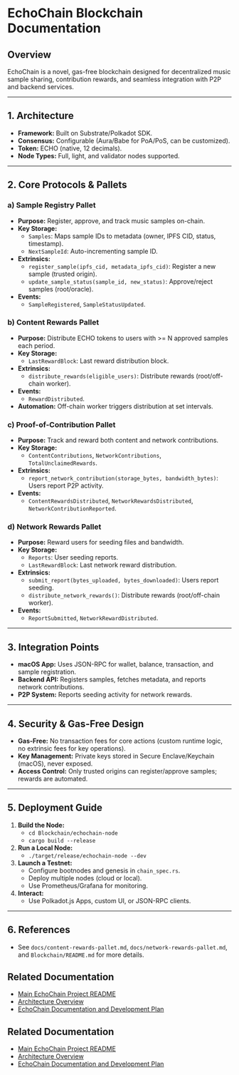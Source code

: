 # EchoChain Blockchain Documentation

## Overview
EchoChain is a novel, gas-free blockchain designed for decentralized music sample sharing, contribution rewards, and seamless integration with P2P and backend services.

---

## 1. Architecture
- **Framework:** Built on Substrate/Polkadot SDK.
- **Consensus:** Configurable (Aura/Babe for PoA/PoS, can be customized).
- **Token:** ECHO (native, 12 decimals).
- **Node Types:** Full, light, and validator nodes supported.

---

## 2. Core Protocols & Pallets
### a) Sample Registry Pallet
- **Purpose:** Register, approve, and track music samples on-chain.
- **Key Storage:**
  - `Samples`: Maps sample IDs to metadata (owner, IPFS CID, status, timestamp).
  - `NextSampleId`: Auto-incrementing sample ID.
- **Extrinsics:**
  - `register_sample(ipfs_cid, metadata_ipfs_cid)`: Register a new sample (trusted origin).
  - `update_sample_status(sample_id, new_status)`: Approve/reject samples (root/oracle).
- **Events:**
  - `SampleRegistered`, `SampleStatusUpdated`.

### b) Content Rewards Pallet
- **Purpose:** Distribute ECHO tokens to users with >= N approved samples each period.
- **Key Storage:**
  - `LastRewardBlock`: Last reward distribution block.
- **Extrinsics:**
  - `distribute_rewards(eligible_users)`: Distribute rewards (root/off-chain worker).
- **Events:**
  - `RewardDistributed`.
- **Automation:** Off-chain worker triggers distribution at set intervals.

### c) Proof-of-Contribution Pallet
- **Purpose:** Track and reward both content and network contributions.
- **Key Storage:**
  - `ContentContributions`, `NetworkContributions`, `TotalUnclaimedRewards`.
- **Extrinsics:**
  - `report_network_contribution(storage_bytes, bandwidth_bytes)`: Users report P2P activity.
- **Events:**
  - `ContentRewardsDistributed`, `NetworkRewardsDistributed`, `NetworkContributionReported`.

### d) Network Rewards Pallet
- **Purpose:** Reward users for seeding files and bandwidth.
- **Key Storage:**
  - `Reports`: User seeding reports.
  - `LastRewardBlock`: Last network reward distribution.
- **Extrinsics:**
  - `submit_report(bytes_uploaded, bytes_downloaded)`: Users report seeding.
  - `distribute_network_rewards()`: Distribute rewards (root/off-chain worker).
- **Events:**
  - `ReportSubmitted`, `NetworkRewardDistributed`.

---

## 3. Integration Points
- **macOS App:** Uses JSON-RPC for wallet, balance, transaction, and sample registration.
- **Backend API:** Registers samples, fetches metadata, and reports network contributions.
- **P2P System:** Reports seeding activity for network rewards.

---

## 4. Security & Gas-Free Design
- **Gas-Free:** No transaction fees for core actions (custom runtime logic, no extrinsic fees for key operations).
- **Key Management:** Private keys stored in Secure Enclave/Keychain (macOS), never exposed.
- **Access Control:** Only trusted origins can register/approve samples; rewards are automated.

---

## 5. Deployment Guide
1. **Build the Node:**
   - `cd Blockchain/echochain-node`
   - `cargo build --release`
2. **Run a Local Node:**
   - `./target/release/echochain-node --dev`
3. **Launch a Testnet:**
   - Configure bootnodes and genesis in `chain_spec.rs`.
   - Deploy multiple nodes (cloud or local).
   - Use Prometheus/Grafana for monitoring.
4. **Interact:**
   - Use Polkadot.js Apps, custom UI, or JSON-RPC clients.

---

## 6. References
- See `docs/content-rewards-pallet.md`, `docs/network-rewards-pallet.md`, and `Blockchain/README.md` for more details. 

## Related Documentation

*   [Main EchoChain Project README](../README.md)
*   [Architecture Overview](./architecture.md)
*   [EchoChain Documentation and Development Plan](./EchoChain_Documentation_and_Development_Plan.md) 

## Related Documentation

*   [Main EchoChain Project README](../README.md)
*   [Architecture Overview](./architecture.md)
*   [EchoChain Documentation and Development Plan](./EchoChain_Documentation_and_Development_Plan.md) 